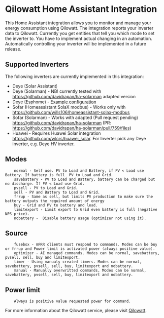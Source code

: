 # Qilowatt Home Assistant Integration

This Home Assistant integration allows you to monitor and manage your energy consumption using Qilowatt. The integration reports your inverter data to Qilowatt. Currently you get entities that tell you which mode to set the inverter to. You have to implement actual changing in an automation. Automatically controlling your inverter will be implemented in a future release.

## Supported Inverters

The following inverters are currently implemented in this integration:
- Deye (Solar Assistant)
- Deye (Solarman) - NB! currently tested with https://github.com/davidrapan/ha-solarman adapted version
- Deye (Esphome) - [Example configuration](examples/esphome-lilygo-tcan485.yaml)
- Sofar (Homeassistant SolaX modbus) - Works only with https://github.com/wills106/homeassistant-solax-modbus
- Sofar (Solarman) - Works with adapted (Pull request pending) https://github.com/davidrapan/ha-solarman (PR: https://github.com/davidrapan/ha-solarman/pull/759/files)
- Huawei - Requires Huawei Solar integration https://github.com/wlcrs/huawei_solar. For Inverter pick any Deye inverter, e.g. Deye HV inverter.

## Modes

        normal - Self use. PV to Load and Battery, if PV < Load use Battery. If battery is full  PV to Load and Grid.
        savebattery - PV to Load and Battery, battery can be charged but no discharge. If PV < Load use Grid.
        pvsell - PV to Load and Grid.     
        sell - PV and Battery to Load and Grid.
        frrup - Same as sell, but limits PV production to make sure the battery outputs the required amount of energy
        buy - Grid and PV to battery and load. 
        limitexport - Limit export to Grid even battery is full (negative NPS price).
        nobattery -  Disable battery usage (optimizer not using it).

## Source
        fusebox - mFRR clients must respond to commands. Modes can be buy or frrup and Power limit is activated power (always positive value).
        optimizer - AI managed commands. Modes can be normal, savebattery, pvsell, sell, buy and limitexport.
        timer - Using manualy created timers. Modes can be normal, savebattery, pvsell, sell, buy, limitexport and nobattery.
        manual - Manually overwritted commands, Modes can be normal, savebattery, pvsell, sell, buy, limitexport and nobattery.

## Power limit 
        Always is positive value requested power for command.

For more information about the Qilowatt service, please visit [Qilowatt](https://qilowatt.eu).
